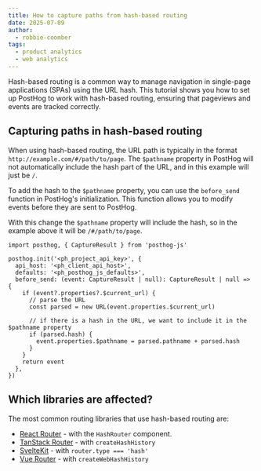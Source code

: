 ```yaml
---
title: How to capture paths from hash-based routing
date: 2025-07-09
author:
  - robbie-coomber
tags:
  - product analytics
  - web analytics
---
```


Hash-based routing is a common way to manage navigation in single-page applications (SPAs) using the URL hash. This tutorial shows you how to set up PostHog to work with hash-based routing, ensuring that pageviews and events are tracked correctly.

## Capturing paths in hash-based routing

When using hash-based routing, the URL path is typically in the format `http://example.com/#/path/to/page`. The `$pathname` property in PostHog will not automatically include the hash part of the URL, and in this example will just be `/`.

To add the hash to the `$pathname` property, you can use the `before_send` function in PostHog's initialization. This function allows you to modify events before they are sent to PostHog.

With this change the `$pathname` property will include the hash, so in the example above it will be `/#/path/to/page`.

```tsx
import posthog, { CaptureResult } from 'posthog-js'

posthog.init('<ph_project_api_key>', {
  api_host: '<ph_client_api_host>',
  defaults: '<ph_posthog_js_defaults>',
  before_send: (event: CaptureResult | null): CaptureResult | null => {
    if (event?.properties?.$current_url) {
      // parse the URL
      const parsed = new URL(event.properties.$current_url)

      // if there is a hash in the URL, we want to include it in the $pathname property
      if (parsed.hash) {
        event.properties.$pathname = parsed.pathname + parsed.hash
      }
    }
    return event
  },
})
```

## Which libraries are affected?

The most common routing libraries that use hash-based routing are:
* [React Router](https://reactrouter.com/) - with the `HashRouter` component.
* [TanStack Router](https://tanstack.com/router/v1/docs/framework/react/guide/history-types) - with `createHashHistory`
* [SvelteKit](https://svelte.dev/docs/kit/configuration#router) - with `router.type === 'hash'`
* [Vue Router](https://router.vuejs.org/guide/essentials/history-mode#Hash-Mode) - with `createWebHashHistory`
